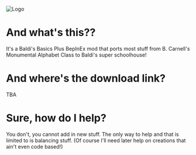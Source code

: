 ![Logo](https://github.com/AlexBW145/BCarnellPlusPack/assets/92541723/997664b6-abb2-42e0-8b03-c9f933eb57b1)
# And what's this??
It's a Baldi's Basics Plus BepInEx mod that ports most stuff from B. Carnell's Monumental Alphabet Class to Baldi's super schoolhouse!

# And where's the download link?
TBA

# Sure, how do I help?
You don't, you cannot add in new stuff. The only way to help and that is limited to is balancing stuff. (Of course I'll need later help on creations that ain't even code based!)
